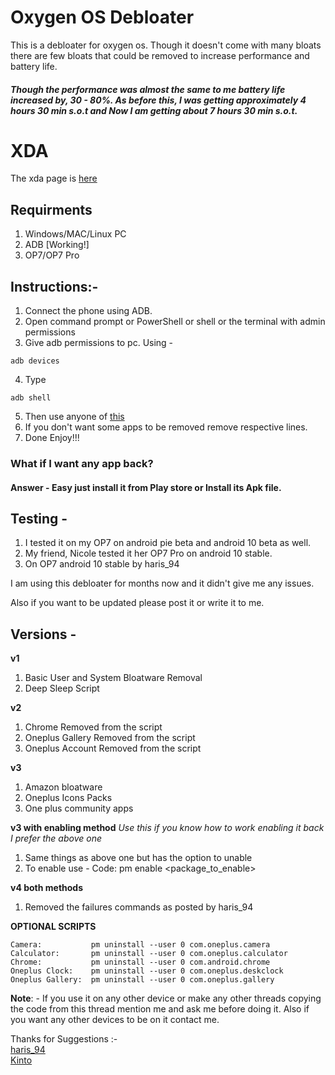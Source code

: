 # Oxygen OS Debloater
This is a debloater for oxygen os. Though it doesn't come with many bloats there are few bloats that could be removed to increase performance and battery life.

##### Though the performance was almost the same to me battery life increased by, 30 - 80%. As before this, I was getting approximately 4 hours 30 min s.o.t and Now I am getting about 7 hours 30 min s.o.t.

# XDA
The xda page is [here](https://forum.xda-developers.com/oneplus-7/how-to/debloat-oxygen-os-debloater-t4009133)

## Requirments
1. Windows/MAC/Linux PC
2. ADB [Working!]
3. OP7/OP7 Pro

## Instructions:-
1. Connect the phone using ADB.
2. Open command prompt or PowerShell or shell or the terminal with admin permissions
3. Give adb permissions to pc. Using -
```shell
adb devices
```
4. Type
```shell
adb shell
```
5. Then use anyone of [this](https://github.com/DevilDipan/adbdebloater_op7/releases)
6. If you don't want some apps to be removed remove respective lines.
7. Done Enjoy!!!

### What if I want any app back?
#### Answer - Easy just install it from Play store or Install its Apk file.

## Testing -
1. I tested it on my OP7 on android pie beta and android 10 beta as well.
2. My friend, Nicole tested it her OP7 Pro on android 10 stable.
3. On OP7 android 10 stable by haris_94

I am using this debloater for months now and it didn't give me any issues.

Also if you want to be updated please post it or write it to me.

## Versions -

**v1**
1. Basic User and System Bloatware Removal
2. Deep Sleep Script

**v2**
1. Chrome Removed from the script
2. Oneplus Gallery Removed from the script
3. Oneplus Account Removed from the script

**v3**
1. Amazon bloatware
2. Oneplus Icons Packs
3. One plus community apps

**v3 with enabling method** *Use this if you know how to work enabling it back*
*I prefer the above one*
1. Same things as above one but has the option to unable
2. To enable use -
Code:
pm enable <package_to_enable>

**v4 both methods**
1. Removed the failures commands as posted by haris_94

**OPTIONAL SCRIPTS**
```shell
Camera:           pm uninstall --user 0 com.oneplus.camera
Calculator:       pm uninstall --user 0 com.oneplus.calculator
Chrome:           pm uninstall --user 0 com.android.chrome
Oneplus Clock:    pm uninstall --user 0 com.oneplus.deskclock
Oneplus Gallery:  pm uninstall --user 0 com.oneplus.gallery
```

**Note**: - If you use it on any other device or make any other threads copying the code from this thread mention me and ask me before doing it. Also if you want any other devices to be on it contact me.

Thanks for Suggestions :-<br>
[haris_94](https://forum.xda-developers.com/member.php?u=9931329)<br>
[Kinto](https://forum.xda-developers.com/member.php?u=1755710)

